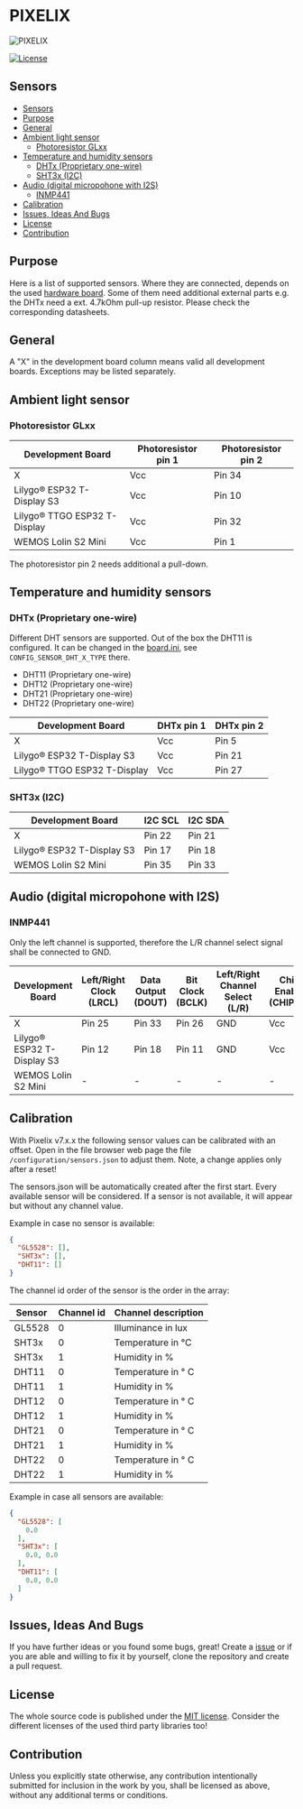 # PIXELIX <!-- omit in toc -->

![PIXELIX](./images/LogoBlack.png)

[![License](https://img.shields.io/badge/license-MIT-blue.svg)](http://choosealicense.com/licenses/mit/)

## Sensors

- [Sensors](#sensors)
- [Purpose](#purpose)
- [General](#general)
- [Ambient light sensor](#ambient-light-sensor)
  - [Photoresistor GLxx](#photoresistor-glxx)
- [Temperature and humidity sensors](#temperature-and-humidity-sensors)
  - [DHTx (Proprietary one-wire)](#dhtx-proprietary-one-wire)
  - [SHT3x (I2C)](#sht3x-i2c)
- [Audio (digital micropohone with I2S)](#audio-digital-micropohone-with-i2s)
  - [INMP441](#inmp441)
- [Calibration](#calibration)
- [Issues, Ideas And Bugs](#issues-ideas-and-bugs)
- [License](#license)
- [Contribution](#contribution)

## Purpose

Here is a list of supported sensors. Where they are connected, depends on the used [hardware board](./boards/README.md). Some of them need additional external parts e.g. the DHTx need a ext. 4.7kOhm pull-up resistor. Please check the corresponding datasheets.

## General

A "X" in the development board column means valid all development boards. Exceptions may be listed separately.

## Ambient light sensor

### Photoresistor GLxx

| Development Board | Photoresistor pin 1 | Photoresistor pin 2 |
| ----------------- | ------------------- | ------------------- |
| X | Vcc | Pin 34 |
| Lilygo&reg; ESP32 T-Display S3 | Vcc | Pin 10 |
| Lilygo&reg; TTGO ESP32 T-Display | Vcc | Pin 32 |
| WEMOS Lolin S2 Mini | Vcc | Pin 1 |

The photoresistor pin 2 needs additional a pull-down.

## Temperature and humidity sensors

### DHTx (Proprietary one-wire)

Different DHT sensors are supported. Out of the box the DHT11 is configured. It can be changed in the [board.ini](../config/board.ini), see ```CONFIG_SENSOR_DHT_X_TYPE``` there.

* DHT11 (Proprietary one-wire)
* DHT12 (Proprietary one-wire)
* DHT21 (Proprietary one-wire)
* DHT22 (Proprietary one-wire)

| Development Board | DHTx pin 1 | DHTx pin 2 |
| ----------------- | ---------- | ---------- |
| X | Vcc | Pin 5 |
| Lilygo&reg; ESP32 T-Display S3 | Vcc | Pin 21 |
| Lilygo&reg; TTGO ESP32 T-Display | Vcc | Pin 27 |

### SHT3x (I2C)

| Development Board | I2C SCL | I2C SDA |
| ----------------- | ------- | ------- |
| X | Pin 22 | Pin 21 |
| Lilygo&reg; ESP32 T-Display S3 | Pin 17 | Pin 18 |
| WEMOS Lolin S2 Mini | Pin 35 | Pin 33 |

## Audio (digital micropohone with I2S)

### INMP441

Only the left channel is supported, therefore the L/R channel select signal shall be connected to GND.

| Development Board | Left/Right Clock (LRCL) | Data Output (DOUT) | Bit Clock (BCLK) | Left/Right Channel Select (L/R) | Chip Enable (CHIPEN) |
| ----------------- | ----------------------- | ------------------ | ---------------- | ------------------------------- | -------------------- |
| X | Pin 25 | Pin 33 | Pin 26 | GND | Vcc |
| Lilygo&reg; ESP32 T-Display S3 | Pin 12 | Pin 18 | Pin 11 | GND | Vcc |
| WEMOS Lolin S2 Mini | - | - | - | - | - |

## Calibration

With Pixelix v7.x.x the following sensor values can be calibrated with an offset. Open in the file browser web page the file ```/configuration/sensors.json``` to adjust them. Note, a change applies only after a reset!

The sensors.json will be automatically created after the first start. Every available sensor will be considered. If a sensor is not available, it will appear but without any channel value.

Example in case no sensor is available:

```json
{
  "GL5528": [],
  "SHT3x": [],
  "DHT11": []
}
```

The channel id order of the sensor is the order in the array:

| Sensor | Channel id | Channel description |
| - | - | - |
| GL5528 | 0 | Illuminance in lux |
| SHT3x | 0 | Temperature in °C |
| SHT3x | 1 | Humidity in % |
| DHT11 | 0 | Temperature in ° C |
| DHT11 | 1 | Humidity in % |
| DHT12 | 0 | Temperature in ° C |
| DHT12 | 1 | Humidity in % |
| DHT21 | 0 | Temperature in ° C |
| DHT21 | 1 | Humidity in % |
| DHT22 | 0 | Temperature in ° C |
| DHT22 | 1 | Humidity in % |

Example in case all sensors are available:

```json
{
  "GL5528": [
    0.0
  ],
  "SHT3x": [
    0.0, 0.0
  ],
  "DHT11": [
    0.0, 0.0
  ]
}
```

## Issues, Ideas And Bugs

If you have further ideas or you found some bugs, great! Create a [issue](https://github.com/BlueAndi/Pixelix/issues) or if you are able and willing to fix it by yourself, clone the repository and create a pull request.

## License

The whole source code is published under the [MIT license](http://choosealicense.com/licenses/mit/).
Consider the different licenses of the used third party libraries too!

## Contribution

Unless you explicitly state otherwise, any contribution intentionally submitted for inclusion in the work by you, shall be licensed as above, without any
additional terms or conditions.
